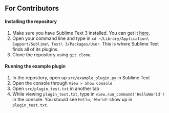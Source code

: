 ## For Contributors

#### Installing the repository
1. Make sure you have Sublime Text 3 installed. You can get it [here](https://www.sublimetext.com/3).
2. Open your command line and type in `cd ~/Library/Application\ Support/Sublime\ Text\ 3/Packages/User`. This is where Sublime Text finds all of its plugins.
3. Clone the repository using `git clone`. 

#### Running the example plugin
1. In the repository, open up `src/example_plugin.py` in Sublime Text
2. Open the console through `View > Show Console`
3. Open `src/plugin_test.txt` in another tab
4. While viewing `plugin_test.txt`, type in `view.run_command('HelloWorld')` in the console. You should see `Hello, World!` show up in `plugin_test.txt`.